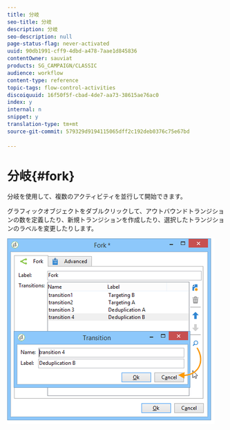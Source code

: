 ```yaml
---
title: 分岐
seo-title: 分岐
description: 分岐
seo-description: null
page-status-flag: never-activated
uuid: 90db1991-cff9-4dbd-a478-7aae1d845836
contentOwner: sauviat
products: SG_CAMPAIGN/CLASSIC
audience: workflow
content-type: reference
topic-tags: flow-control-activities
discoiquuid: 16f50f5f-cbad-4de7-aa73-38615ae76ac0
index: y
internal: n
snippet: y
translation-type: tm+mt
source-git-commit: 579329d9194115065dff2c192deb0376c75e67bd

---
```



# 分岐{#fork}

分岐を使用して、複数のアクティビティを並行して開始できます。

グラフィックオブジェクトをダブルクリックして、アウトバウンドトランジションの数を定義したり、新規トランジションを作成したり、選択したトランジションのラベルを変更したりします。

![](assets/s_user_segmentation_fork.png)

